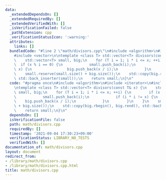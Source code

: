 ```yaml
---
data:
  _extendedDependsOn: []
  _extendedRequiredBy: []
  _extendedVerifiedWith: []
  _isVerificationFailed: false
  _pathExtension: cpp
  _verificationStatusIcon: ':warning:'
  attributes:
    links: []
  bundledCode: "#line 2 \"math/divisors.cpp\"\n#include <algorithm>\n#include <iterator>\n\
    #include <vector>\n\ntemplate <class T> std::vector<T> divisors(const T& x) {\n\
    \    std::vector<T> small, big;\n    for (T i = 1; i * i <= x; ++i) {\n      \
    \  if (x % i == 0) {\n            small.push_back(i);\n            if (i * i !=\
    \ x) {\n                big.push_back(x / i);\n            }\n        }\n    }\n\
    \    small.reserve(small.size() + big.size());\n    std::copy(big.rbegin(), big.rend(),\
    \ std::back_inserter(small));\n    return small;\n}\n"
  code: "#pragma once\n#include <algorithm>\n#include <iterator>\n#include <vector>\n\
    \ntemplate <class T> std::vector<T> divisors(const T& x) {\n    std::vector<T>\
    \ small, big;\n    for (T i = 1; i * i <= x; ++i) {\n        if (x % i == 0) {\n\
    \            small.push_back(i);\n            if (i * i != x) {\n            \
    \    big.push_back(x / i);\n            }\n        }\n    }\n    small.reserve(small.size()\
    \ + big.size());\n    std::copy(big.rbegin(), big.rend(), std::back_inserter(small));\n\
    \    return small;\n}\n"
  dependsOn: []
  isVerificationFile: false
  path: math/divisors.cpp
  requiredBy: []
  timestamp: '2021-09-04 17:30:23+09:00'
  verificationStatus: LIBRARY_NO_TESTS
  verifiedWith: []
documentation_of: math/divisors.cpp
layout: document
redirect_from:
- /library/math/divisors.cpp
- /library/math/divisors.cpp.html
title: math/divisors.cpp
---
```

